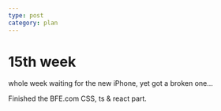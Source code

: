 ```yaml
---
type: post
category: plan
---
```


# 15th week

whole week waiting for the new iPhone, yet got a broken one...

Finished the BFE.com CSS, ts & react part.
